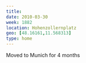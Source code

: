 ```yaml
---
title:
date: 2010-03-30
week: 1882
location: Hohenzollernplatz
geo: [48.16161,11.568313]
type: home
---
```


Moved to Munich for 4 months

